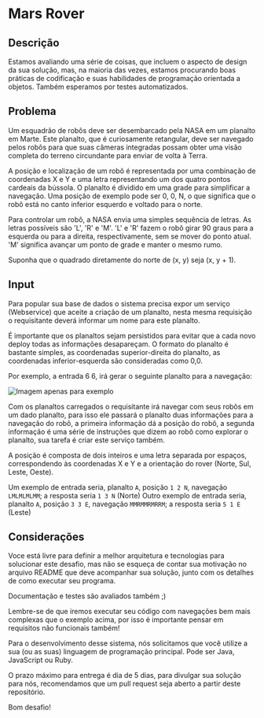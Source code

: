 # Mars Rover

## Descrição

Estamos avaliando uma série de coisas, que incluem o aspecto de design da sua solução, mas, na maioria das vezes, estamos procurando boas práticas de codificação e suas habilidades de programação orientada a objetos. Também esperamos por testes automatizados.

## Problema

Um esquadrão de robôs deve ser desembarcado pela NASA em um planalto em Marte. Este planalto, que é curiosamente retangular, deve ser navegado pelos robôs para que suas câmeras integradas possam obter uma visão completa do terreno circundante para enviar de volta à Terra.

A posição e localização de um robô é representada por uma combinação de coordenadas X e Y e uma letra representando um dos quatro pontos cardeais da bússola. O planalto é dividido em uma grade para simplificar a navegação. Uma posição de exemplo pode ser 0, 0, N, o que significa que o robô está no canto inferior esquerdo e voltado para o norte.

Para controlar um robô, a NASA envia uma simples sequência de letras. As letras possíveis são 'L', 'R' e 'M'. 'L' e 'R' fazem o robô ​​girar 90 graus para a esquerda ou para a direita, respectivamente, sem se mover do ponto atual. 'M' significa avançar um ponto de grade e manter o mesmo rumo.

Suponha que o quadrado diretamente do norte de (x, y) seja (x, y + 1).

## Input

Para popular sua base de dados o sistema precisa expor um serviço (Webservice) que aceite a criação de um planalto, nesta mesma requisição o requisitante deverá informar um nome para este planalto. 

É importante que os planaltos sejam persistidos para evitar que a cada novo deploy todas as informações desapareçam. O formato do planalto é bastante simples, as coordenadas superior-direita do planalto, as coordenadas inferior-esquerda são consideradas como 0,0.

Por exemplo, a entrada 6 6, irá gerar o seguinte planalto para a navegação:

![Imagem apenas para exemplo](https://rsilva-web.s3-us-west-1.amazonaws.com/20170417142610-E119-1768_PO-170914105846_SL.jpg?v=20180704153907)

Com os planaltos carregados o requisitante irá navegar com seus robôs em um dado planalto, para isso ele passará o planalto duas informações para a navegação do robô, a primeira informação dá a posição do robô, a segunda informação é uma série de instruções que dizem ao robô como explorar o planalto, sua tarefa é criar este serviço também.

A posição é composta de dois inteiros e uma letra separada por espaços, correspondendo às coordenadas X e Y e a orientação do rover (Norte, Sul, Leste, Oeste).

Um exemplo de entrada seria, planalto `A`, posição `1 2 N`, navegação `LMLMLMLMM`; a resposta seria `1 3 N` (Norte)
Outro exemplo de entrada seria, planalto `A`, posição `3 3 E`, navegação `MMRMMRMRRM`; a resposta seria `5 1 E` (Leste)

## Considerações

Voce está livre para definir a melhor arquitetura e tecnologias para solucionar este desafio, mas não se esqueça de contar sua motivação no
arquivo README que deve acompanhar sua solução, junto com os detalhes de como executar seu programa. 

Documentação e testes são avaliados também ;)

Lembre-se de que iremos executar seu código com navegações bem mais complexas que o exemplo acima, por isso é importante pensar em requisitos não funcionais também!

Para o desenvolvimento desse sistema, nós solicitamos que você utilize a sua (ou as suas) linguagem de programação principal. Pode ser Java, JavaScript ou Ruby.

O prazo máximo para entrega é dia de 5 dias, para divulgar sua solução para nós, recomendamos que um pull request seja aberto a partir deste repositório.

Bom desafio!
